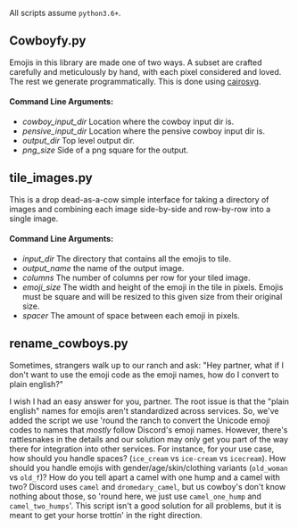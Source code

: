 All scripts assume `python3.6+`.

## Cowboyfy.py

Emojis in this library are made one of two ways. A subset are crafted carefully and meticulously by hand, with each pixel considered and loved. The rest we generate programmatically. This is done using [cairosvg](https://cairosvg.org/).

#### Command Line Arguments:
- *cowboy_input_dir* Location where the cowboy input dir is.
- *pensive_input_dir* Location where the pensive cowboy input dir is.
- *output_dir* Top level output dir.
- *png_size* Side of a png square for the output.

## tile_images.py

This is a drop dead-as-a-cow simple interface for taking a directory of images and combining each image side-by-side and row-by-row into a single image.

#### Command Line Arguments:
- *input_dir* The directory that contains all the emojis to tile.
- *output_name* the name of the output image.
- *columns* The number of columns per row for your tiled image.
- *emoji_size* The width and height of the emoji in the tile in pixels. Emojis must be square and will be resized to this given size from their original size.
- *spacer* The amount of space between each emoji in pixels.


## rename_cowboys.py

Sometimes, strangers walk up to our ranch and ask: "Hey partner, what if I don't want to use the emoji code as the emoji names, how do I convert to plain english?"

I wish I had an easy answer for you, partner. The root issue is that the "plain english" names for emojis aren't standardized across services. So, we've added the script we use 'round the ranch to convert the Unicode emoji codes to names that _mostly_ follow Discord's emoji names. However, there's rattlesnakes in the details and our solution may only get you part of the way there for integration into other services. For instance, for your use case, how should you handle spaces? (`ice_cream` vs `ice-cream` vs `icecream`). How should you handle emojis with gender/age/skin/clothing variants (`old_woman` vs `old_f`)? How do you tell apart a camel with one hump and a camel with two? Discord uses `camel` and `dromedary_camel`, but us cowboy's don't know nothing about those, so 'round here, we just use `camel_one_hump` and `camel_two_humps`'. This script isn't a good solution for all problems, but it is meant to get your horse trottin' in the right direction.
